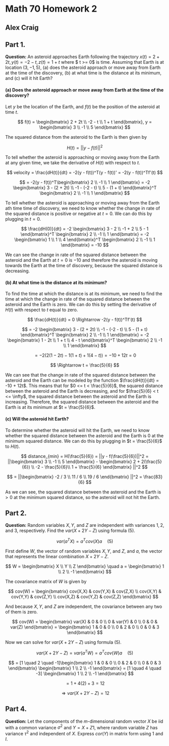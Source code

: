 # Math 70 Homework 2

## Alex Craig

## Part 1.

**Question:** An asteroid approaches Earth following the trajectory $x(t) = 2 + 2t, y(t) = -2 -t, z(t) = 1 + t$ where $ t >= 0$ is time. Assuming that Earth is at location $(3, -1, 5)$, (a) does the asteroid approach or move away from Earth at the time of the discovery, (b) at what time is the distance at its minimum, and (c) will it hit Earth?

#### (a) Does the asteroid approach or move away from Earth at the time of the discovery?

Let $y$ be the location of the Earth, and $f(t)$ be the position of the asteroid at time $t$.

$$
f(t) = \begin{bmatrix} 2 + 2t \\ -2 - t \\ 1 + t \end{bmatrix}, y = \begin{bmatrix} 3 \\ -1 \\ 5 \end{bmatrix}
$$

The squared distance from the asteroid to the Earth is then given by

$$
H(t) = ||y - f(t)||^2
$$

To tell whether the asteroid is approaching or moving away from the Earth at any given time, we take the derivative of $H(t)$ with respect to $t$.

$$
velocity = \frac{dH(t)}{dt} = -2(y - f(t))^T(y - f(t))' = -2(y - f(t))^Tf'(t)
$$

$$
= -2(y - f(t))^T\begin{bmatrix} 2 \\ -1 \\ 1 \end{bmatrix} = -2 \begin{bmatrix} 3 - (2 + 2t) \\ -1 - (-2 - t) \\ 5 - (1 + t) \end{bmatrix}^T \begin{bmatrix} 2 \\ -1 \\ 1 \end{bmatrix}
$$

To tell whether the asteroid is approaching or moving away from the Earth ath time time of discovery, we need to know whether the change in rate of the squared distance is positive or negative at $t = 0$. We can do this by plugging in $t = 0$.

$$
\frac{dH(0)}{dt} = -2 \begin{bmatrix} 3 - 2 \\ -1 + 2 \\ 5 - 1 \end{bmatrix}^T \begin{bmatrix} 2 \\ -1 \\ 1 \end{bmatrix} = -2 \begin{bmatrix} 1 \\ 1 \\ 4 \end{bmatrix}^T \begin{bmatrix} 2 \\ -1 \\ 1 \end{bmatrix} = -10
$$

We can see the change in rate of the squared distance between the asteroid and the Earth at $t = 0$ is $-10$ and therefore the asteroid is moving towards the Earth at the time of discovery, because the squared distance is decreasing.

#### (b) At what time is the distance at its minimum?

To find the time at which the distance is at its minimum, we need to find the time at which the change in rate of the squared distance between the asteroid and the Earth is zero. We can do this by setting the derivative of $H(t)$ with respect to $t$ equal to zero.

$$
\frac{dH(t)}{dt} = 0 \Rightarrow -2(y - f(t))^Tf'(t)
$$

$$
= -2 \begin{bmatrix} 3 - (2 + 2t) \\ -1 - (-2 - t) \\ 5 - (1 + t) \end{bmatrix}^T \begin{bmatrix} 2 \\ -1 \\ 1 \end{bmatrix} = -2 \begin{bmatrix} 1 - 2t \\ 1 + t \\ 4 - t \end{bmatrix}^T \begin{bmatrix} 2 \\ -1 \\ 1 \end{bmatrix}
$$

$$
= -2 (2(1 - 2t) - 1(1 + t) + 1(4 - t)) = -10 + 12t = 0
$$

$$
\Rightarrow t = \frac{5}{6}
$$

We can see that the change in rate of the squared distance between the asteroid and the Earth can be modeled by the function $\frac{dH(t)}{dt} = -10 + 12t$. This means that for $0 <= t < \frac{5}{6}$, the squared distance between the asteroid and the Earth is decreasing, and for $\frac{5}{6} < t <= \infty$, the squared distance between the asteroid and the Earth is increasing. Therefore, the squared distance between the asteroid and the Earth is at its minimum at $t = \frac{5}{6}$.

#### (c) Will the asteroid hit Earth?

To determine whether the asteroid will hit the Earth, we need to know whether the squared distance between the asteroid and the Earth is 0 at the minimum squared distance. We can do this by plugging in $t = \frac{5}{6}$ to $H(t)$.

$$
distance_{min} = H(\frac{5}{6}) = ||y - f(\frac{5}{6})||^2 = ||\begin{bmatrix} 3 \\ -1 \\ 5 \end{bmatrix} - \begin{bmatrix} 2 + 2(\frac{5}{6}) \\ -2 - \frac{5}{6}\\ 1 + \frac{5}{6} \end{bmatrix} ||^2
$$

$$
= ||\begin{bmatrix} -2 / 3 \\ 11 / 6 \\ 19 / 6 \end{bmatrix} ||^2 = \frac{83}{6}
$$

As we can see, the squared distance between the asteroid and the Earth is $>0$ at the minimum squared distance, so the asteroid will not hit the Earth.

## Part 2.

**Question:** Random variables $X, Y$, and $Z$ are independent with variances $1, 2$, and $3$, respectively. Find the $var(X + 2Y - Z)$ using formula (5).

$$
var(a^T X) = a^T cov(X) a \quad (5)
$$

First define $W$, the vector of random variables $X, Y$, and $Z$, and $a$, the vector that represents the linear combination $X + 2Y - Z$.

$$
W = \begin{bmatrix} X \\ Y \\ Z \end{bmatrix} \quad
a = \begin{bmatrix} 1 \\ 2 \\ -1 \end{bmatrix}
$$

The covariance matrix of $W$ is given by

$$
cov(W) = \begin{bmatrix} cov(X,X) & cov(Y,X) & cov(Z,X) \\ cov(X,Y) & cov(Y,Y) & cov(Z,Y) \\ cov(X,Z) & cov(Y,Z) & cov(Z,Z) \end{bmatrix}
$$

And because $X, Y$, and $Z$ are independent, the covariance between any two of them is zero.

$$
cov(W) = \begin{bmatrix} var(X) & 0 & 0 \\ 0 & var(Y) & 0 \\ 0 & 0 & var(Z) \end{bmatrix} = \begin{bmatrix} 1 & 0 & 0 \\ 0 & 2 & 0 \\ 0 & 0 & 3 \end{bmatrix}
$$

Now we can solve for $var(X + 2Y - Z)$ using formula (5).

$$
var(X + 2Y - Z) = var(a^T W) = a^T cov(W) a \quad (5)
$$

$$
 = [1 \quad 2 \quad -1]\begin{bmatrix} 1 & 0 & 0 \\ 0 & 2 & 0 \\ 0 & 0 & 3 \end{bmatrix} \begin{bmatrix} 1 \\ 2 \\ -1 \end{bmatrix} = [1 \quad 4 \quad -3] \begin{bmatrix} 1 \\ 2 \\ -1 \end{bmatrix}
$$

$$
= 1 + 4(2) + 3 = 12
$$

$$
\Rightarrow var(X + 2Y - Z) = 12
$$

## Part 4.

**Question:** Let the components of the _m_-dimensional random vector $X$ be iid with a common variance $\sigma^2$ and $Y = X + Z1$, where random variable $Z$ has variance $\tau^2$ and independent of $X$. Express $cor(Y)$ in matrix form using $1$ and $I$.
